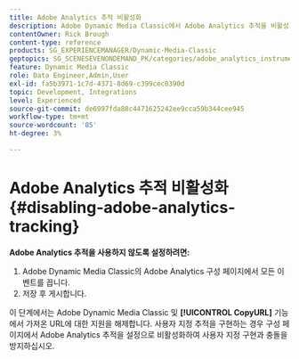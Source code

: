 ```yaml
---
title: Adobe Analytics 추적 비활성화
description: Adobe Dynamic Media Classic에서 Adobe Analytics 추적을 비활성화하는 방법에 대해 알아봅니다.
contentOwner: Rick Brough
content-type: reference
products: SG_EXPERIENCEMANAGER/Dynamic-Media-Classic
geptopics: SG_SCENESEVENONDEMAND_PK/categories/adobe_analytics_instrumentation_kit
feature: Dynamic Media Classic
role: Data Engineer,Admin,User
exl-id: fa5b3971-1c7d-4371-8d69-c399cec0390d
topic: Development, Integrations
level: Experienced
source-git-commit: de6997fda88c4471625242ee9cca59b344cee945
workflow-type: tm+mt
source-wordcount: '85'
ht-degree: 3%

---
```


# Adobe Analytics 추적 비활성화{#disabling-adobe-analytics-tracking}

**Adobe Analytics 추적을 사용하지 않도록 설정하려면:**

1. Adobe Dynamic Media Classic의 Adobe Analytics 구성 페이지에서 모든 이벤트를 끕니다.
1. 저장 후 게시합니다.

이 단계에서는 Adobe Dynamic Media Classic 및 **[!UICONTROL CopyURL]** 기능에서 가져온 URL에 대한 지원을 해제합니다. 사용자 지정 추적을 구현하는 경우 구성 페이지에서 Adobe Analytics 추적을 설정으로 비활성화하여 사용자 지정 구현과 충돌을 방지하십시오.
